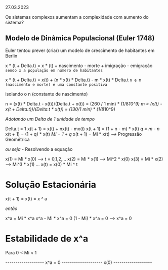 27.03.2023

Os sistemas complexos aumentam a complexidade com aumento do sistema?

## Modelo de Dinâmica Populacional (Euler 1748)

Euler tentou prever (criar) um modelo de crescimento de habitantes em Berlin

x * (t + Delta.t) = x * (t) + nascimento - morte + imigração - emigração
`sendo x a população em número de habitantes`

x * (t + Delta.t) = x(t) + (n * x(t) * Delta.t) - m * x(t) * Delta.t
`n e m (nascimento e morte) é uma constante positiva`

isolando o n (constante de nascimento)

n = (x(t) * Delta.t - x(t))/(Delta.t + x(t)) = (260 / 1 min) * (1/8*10^9)
m = (x(t) - x(t + Delta.t))/(Delta.t * x(t)) = (130/1 min) * (1/8*10^9)

*Adotando um Delta de 1 unidade de tempo*

Delta.t = 1
x(t + 1) = x(t) + nx(t) - mx(t)
x(t + 1) = (1 + n - m) * x(t) *q = m - n*
x(t + 1) = (1 + q) * x(t) *Mi = 1 + q*
x(t + 1) = Mi * x(t) --> Progressão Geométrica

*ou seja* - Resolvendo a equação

x(1) = Mi * x(0) --> t = 0,1,2,...
x(2) = Mi * x(1) --> Mi^2 * x(0)
x(3) = Mi * x(2) --> Mi^3 * x(1)
...
x(t) = x(0) * Mi ^ t

# Solução Estacionária

x(t + 1) = x(t) = x ^ a

_então_

x^a = Mi * x^a
x^a - Mi * x^a = 0
(1 - Mi) * x^a = 0 --> x^a = 0

# Estabilidade de x^a

Para 0 < Mi < 1

------------------- x^a = 0 -------------------- x(0) -------------------
